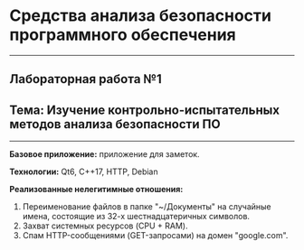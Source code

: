 # Средства анализа безопасности программного обеспечения
---
## Лабораторная работа №1

## Тема: Изучение контрольно-испытательных методов анализа безопасности ПО

---

**Базовое приложение:** приложение для заметок.

**Технологии:** Qt6, C++17, HTTP, Debian

**Реализованные нелегитимные отношения:**
1) Переименование файлов в папке "~/Документы" на случайные имена, состоящие из 32-х шестнадцатеричных символов.
2) Захват системных ресурсов (CPU + RAM).
3) Спам HTTP-сообщениями (GET-запросами) на домен "google.com".